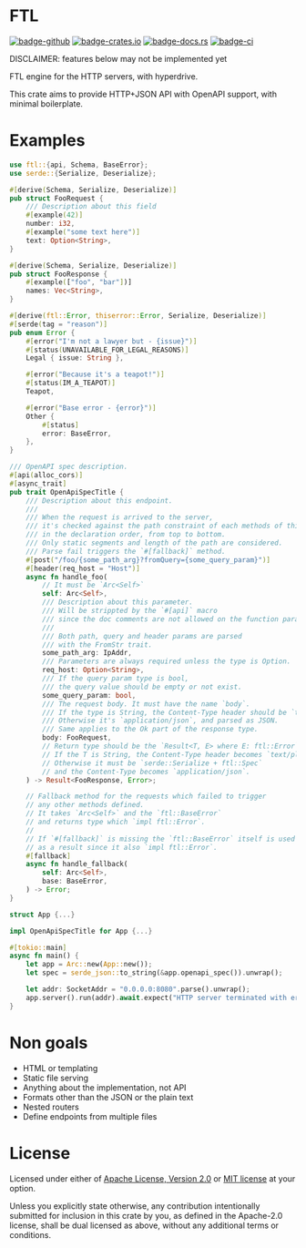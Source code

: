 FTL
=============================

[<img alt="badge-github"    src="https://img.shields.io/badge/github.com-HyeonuPark/ftl-green">](https://github.com/HyeonuPark/ftl)
[<img alt="badge-crates.io" src="https://img.shields.io/crates/v/ftl.svg">](https://crates.io/crates/ftl)
[<img alt="badge-docs.rs"   src="https://docs.rs/ftl/badge.svg">](https://docs.rs/ftl)
[<img alt="badge-ci"        src="https://img.shields.io/github/workflow/status/HyeonuPark/ftl/CI/main">](https://github.com/HyeonuPark/ftl/actions?query=branch%3Amain)

DISCLAIMER: features below may not be implemented yet

FTL engine for the HTTP servers, with hyperdrive.

This crate aims to provide HTTP+JSON API with OpenAPI support, with minimal boilerplate.

# Examples

```rust
use ftl::{api, Schema, BaseError};
use serde::{Serialize, Deserialize};

#[derive(Schema, Serialize, Deserialize)]
pub struct FooRequest {
    /// Description about this field
    #[example(42)]
    number: i32,
    #[example("some text here")]
    text: Option<String>,
}

#[derive(Schema, Serialize, Deserialize)]
pub struct FooResponse {
    #[example(["foo", "bar"])]
    names: Vec<String>,
}

#[derive(ftl::Error, thiserror::Error, Serialize, Deserialize)]
#[serde(tag = "reason")]
pub enum Error {
    #[error("I'm not a lawyer but - {issue}")]
    #[status(UNAVAILABLE_FOR_LEGAL_REASONS)]
    Legal { issue: String },

    #[error("Because it's a teapot!")]
    #[status(IM_A_TEAPOT)]
    Teapot,

    #[error("Base error - {error}")]
    Other {
        #[status]
        error: BaseError,
    },
}

/// OpenAPI spec description.
#[api(alloc_cors)]
#[async_trait]
pub trait OpenApiSpecTitle {
    /// Description about this endpoint.
    ///
    /// When the request is arrived to the server,
    /// it's checked against the path constraint of each methods of this trait
    /// in the declaration order, from top to bottom.
    /// Only static segments and length of the path are considered.
    /// Parse fail triggers the `#[fallback]` method.
    #[post("/foo/{some_path_arg}?fromQuery={some_query_param}")]
    #[header(req_host = "Host")]
    async fn handle_foo(
        // It must be `Arc<Self>`
        self: Arc<Self>,
        /// Description about this parameter.
        /// Will be strippted by the `#[api]` macro
        /// since the doc comments are not allowed on the function parameter.
        ///
        /// Both path, query and header params are parsed
        /// with the FromStr trait.
        some_path_arg: IpAddr,
        /// Parameters are always required unless the type is Option.
        req_host: Option<String>,
        /// If the query param type is bool,
        /// the query value should be empty or not exist.
        some_query_param: bool,
        /// The request body. It must have the name `body`.
        /// If the type is String, the Content-Type header should be `text/plain`.
        /// Otherwise it's `application/json`, and parsed as JSON.
        /// Same applies to the Ok part of the response type.
        body: FooRequest,
        // Return type should be the `Result<T, E> where E: ftl::Error`.
        // If the T is String, the Content-Type header becomes `text/plain`.
        // Otherwise it must be `serde::Serialize + ftl::Spec`
        // and the Content-Type becomes `application/json`.
    ) -> Result<FooResponse, Error>;

    // Fallback method for the requests which failed to trigger
    // any other methods defined.
    // It takes `Arc<Self>` and the `ftl::BaseError`
    // and returns type which `impl ftl::Error`.
    //
    // If `#[fallback]` is missing the `ftl::BaseError` itself is used
    // as a result since it also `impl ftl::Error`.
    #[fallback]
    async fn handle_fallback(
        self: Arc<Self>,
        base: BaseError,
    ) -> Error;
}

struct App {...}

impl OpenApiSpecTitle for App {...}

#[tokio::main]
async fn main() {
    let app = Arc::new(App::new());
    let spec = serde_json::to_string(&app.openapi_spec()).unwrap();

    let addr: SocketAddr = "0.0.0.0:8080".parse().unwrap();
    app.server().run(addr).await.expect("HTTP server terminated with error");
}
```

# Non goals

- HTML or templating
- Static file serving
- Anything about the implementation, not API
- Formats other than the JSON or the plain text
- Nested routers
- Define endpoints from multiple files

# License

Licensed under either of <a href="LICENSE-APACHE">Apache License, Version
2.0</a> or <a href="LICENSE-MIT">MIT license</a> at your option.

Unless you explicitly state otherwise, any contribution intentionally submitted
for inclusion in this crate by you, as defined in the Apache-2.0 license, shall
be dual licensed as above, without any additional terms or conditions.
